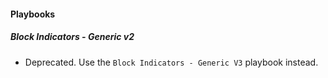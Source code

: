 
#### Playbooks

##### Block Indicators - Generic v2

- Deprecated. Use the `Block Indicators - Generic V3` playbook instead.

